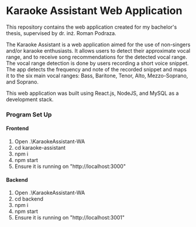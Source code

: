 Karaoke Assistant Web Application
=================================

This repository contains the web application created for my bachelor's thesis, supervised by dr. inż. Roman Podraza.

The Karaoke Assistant is a web application aimed for the use of non-singers and/or karaoke enthusiasts. It allows users to detect their approximate vocal range, and to receive song recommendations for the detected vocal range. 
The vocal range detection is done by users recording a short voice snippet. The app detects the frequency and note of the recorded snippet and maps it to the six main vocal ranges: Bass, Baritone, Tenor, Alto, Mezzo-Soprano, and Soprano.

This web application was built using React.js, NodeJS, and MySQL as a development stack.

### Program Set Up
#### Frontend 
1. Open .\KaraokeAssistant-WA
2. cd karaoke-assistant
3. npm i
4. npm start
5. Ensure it is running on "http://localhost:3000"

#### Backend
1. Open .\KaraokeAssistant-WA
2. cd backend
3. npm i
4. npm start
5. Ensure it is running on "http://localhost:3001"
